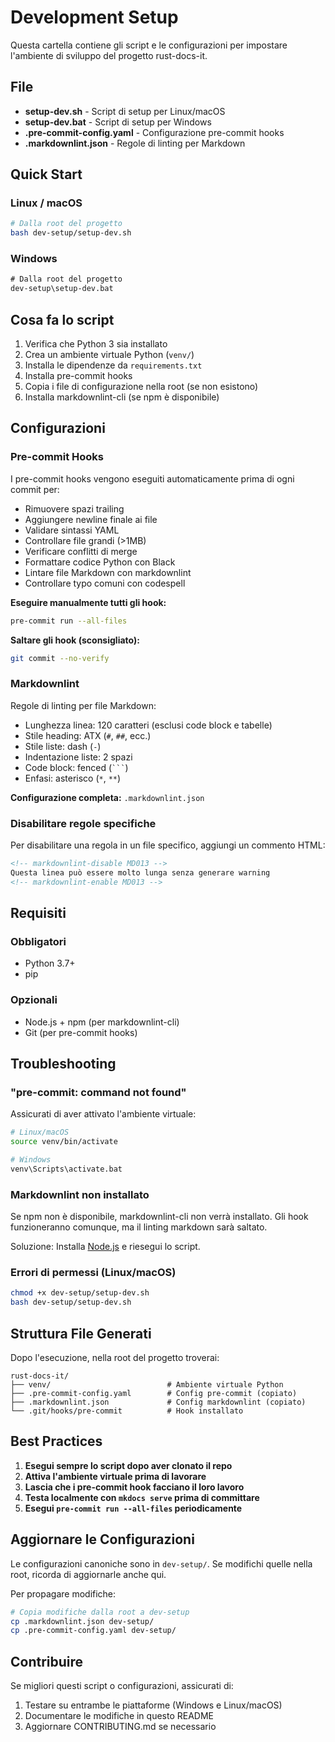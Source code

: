 # Development Setup

Questa cartella contiene gli script e le configurazioni per impostare l'ambiente di sviluppo del progetto rust-docs-it.

## File

- **setup-dev.sh** - Script di setup per Linux/macOS
- **setup-dev.bat** - Script di setup per Windows
- **.pre-commit-config.yaml** - Configurazione pre-commit hooks
- **.markdownlint.json** - Regole di linting per Markdown

## Quick Start

### Linux / macOS

```bash
# Dalla root del progetto
bash dev-setup/setup-dev.sh
```

### Windows

```cmd
# Dalla root del progetto
dev-setup\setup-dev.bat
```

## Cosa fa lo script

1. Verifica che Python 3 sia installato
2. Crea un ambiente virtuale Python (`venv/`)
3. Installa le dipendenze da `requirements.txt`
4. Installa pre-commit hooks
5. Copia i file di configurazione nella root (se non esistono)
6. Installa markdownlint-cli (se npm è disponibile)

## Configurazioni

### Pre-commit Hooks

I pre-commit hooks vengono eseguiti automaticamente prima di ogni commit per:

- Rimuovere spazi trailing
- Aggiungere newline finale ai file
- Validare sintassi YAML
- Controllare file grandi (>1MB)
- Verificare conflitti di merge
- Formattare codice Python con Black
- Lintare file Markdown con markdownlint
- Controllare typo comuni con codespell

**Eseguire manualmente tutti gli hook:**

```bash
pre-commit run --all-files
```

**Saltare gli hook (sconsigliato):**

```bash
git commit --no-verify
```

### Markdownlint

Regole di linting per file Markdown:

- Lunghezza linea: 120 caratteri (esclusi code block e tabelle)
- Stile heading: ATX (`#`, `##`, ecc.)
- Stile liste: dash (`-`)
- Indentazione liste: 2 spazi
- Code block: fenced (` ``` `)
- Enfasi: asterisco (`*`, `**`)

**Configurazione completa:** `.markdownlint.json`

### Disabilitare regole specifiche

Per disabilitare una regola in un file specifico, aggiungi un commento HTML:

```markdown
<!-- markdownlint-disable MD013 -->
Questa linea può essere molto lunga senza generare warning
<!-- markdownlint-enable MD013 -->
```

## Requisiti

### Obbligatori

- Python 3.7+
- pip

### Opzionali

- Node.js + npm (per markdownlint-cli)
- Git (per pre-commit hooks)

## Troubleshooting

### "pre-commit: command not found"

Assicurati di aver attivato l'ambiente virtuale:

```bash
# Linux/macOS
source venv/bin/activate

# Windows
venv\Scripts\activate.bat
```

### Markdownlint non installato

Se npm non è disponibile, markdownlint-cli non verrà installato. Gli hook funzioneranno comunque, ma il linting markdown sarà saltato.

Soluzione: Installa [Node.js](https://nodejs.org/) e riesegui lo script.

### Errori di permessi (Linux/macOS)

```bash
chmod +x dev-setup/setup-dev.sh
bash dev-setup/setup-dev.sh
```

## Struttura File Generati

Dopo l'esecuzione, nella root del progetto troverai:

```
rust-docs-it/
├── venv/                          # Ambiente virtuale Python
├── .pre-commit-config.yaml        # Config pre-commit (copiato)
├── .markdownlint.json             # Config markdownlint (copiato)
└── .git/hooks/pre-commit          # Hook installato
```

## Best Practices

1. **Esegui sempre lo script dopo aver clonato il repo**
2. **Attiva l'ambiente virtuale prima di lavorare**
3. **Lascia che i pre-commit hook facciano il loro lavoro**
4. **Testa localmente con `mkdocs serve` prima di committare**
5. **Esegui `pre-commit run --all-files` periodicamente**

## Aggiornare le Configurazioni

Le configurazioni canoniche sono in `dev-setup/`. Se modifichi quelle nella root, ricorda di aggiornarle anche qui.

Per propagare modifiche:

```bash
# Copia modifiche dalla root a dev-setup
cp .markdownlint.json dev-setup/
cp .pre-commit-config.yaml dev-setup/
```

## Contribuire

Se migliori questi script o configurazioni, assicurati di:

1. Testare su entrambe le piattaforme (Windows e Linux/macOS)
2. Documentare le modifiche in questo README
3. Aggiornare CONTRIBUTING.md se necessario
